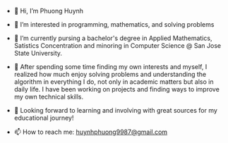 - 👋 Hi, I’m Phuong Huynh
- 👀 I’m interested in programming, mathematics, and solving problems
- 🌱 I’m currently pursing a bachelor's degree in Applied Mathematics, Satistics Concentration and minoring in Computer Science @ San Jose State University. 
- 💞️ After spending some time finding my own interests and myself, I realized how much enjoy solving problems and understanding the algorithm in everything I do, not only in academic matters but also in daily life. I have been working on projects and finding ways to improve my own technical skills.

- 🌱 Looking forward to learning and involving with great sources for my educational journey!

- 📫 How to reach me: huynhphuong9987@gmail.com

<!---
PhuongHuynh9987/PhuongHuynh9987 is a ✨ special ✨ repository because its `README.md` (this file) appears on your GitHub profile.
You can click the Preview link to take a look at your changes.
--->
